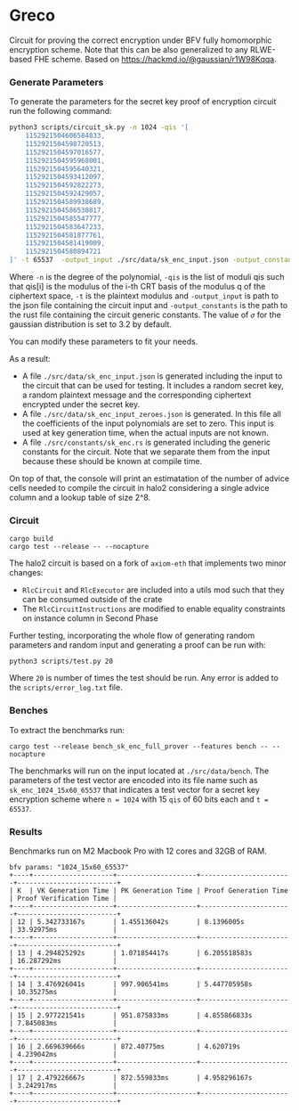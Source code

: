 # Greco

Circuit for proving the correct encryption under BFV fully homomorphic encryption scheme. Note that this can be also generalized to any RLWE-based FHE scheme. Based on https://hackmd.io/@gaussian/r1W98Kqqa.

### Generate Parameters

To generate the parameters for the secret key proof of encryption circuit run the following command:

```bash
python3 scripts/circuit_sk.py -n 1024 -qis '[                                      
    1152921504606584833,
    1152921504598720513,
    1152921504597016577,
    1152921504595968001,
    1152921504595640321,
    1152921504593412097,
    1152921504592822273,
    1152921504592429057,
    1152921504589938689,
    1152921504586530817,
    1152921504585547777,
    1152921504583647233,
    1152921504581877761,
    1152921504581419009,
    1152921504580894721
]' -t 65537  -output_input ./src/data/sk_enc_input.json -output_constants ./src/constants/sk_enc.rs
```

Where `-n` is the degree of the polynomial, `-qis` is the list of moduli qis such that qis[i] is the modulus of the i-th CRT basis of the modulus q of the ciphertext space, `-t` is the plaintext modulus and `-output_input` is path to the json file containing the circuit input and `-output_constants` is the path to the rust file containing the circuit generic constants. The value of `𝜎` for the gaussian distribution is set to 3.2 by default.

You can modify these parameters to fit your needs.

As a result:
- A file `./src/data/sk_enc_input.json` is generated including the input to the circuit that can be used for testing. It includes a random secret key, a random plaintext message and the corresponding ciphertext encrypted under the secret key.
- A file `./src/data/sk_enc_input_zeroes.json` is generated. In this file all the coefficients of the input polynomials are set to zero. This input is used at key generation time, when the actual inputs are not known.
- A file `./src/constants/sk_enc.rs` is generated including the generic constants for the circuit. Note that we separate them from the input because these should be known at compile time.

On top of that, the console will print an estimatation of the number of advice cells needed to compile the circuit in halo2 considering a single advice column and a lookup table of size 2^8.

### Circuit

```
cargo build
cargo test --release -- --nocapture
```

The halo2 circuit is based on a fork of `axiom-eth` that implements two minor changes:

- `RlcCircuit` and `RlcExecutor` are included into a utils mod such that they can be consumed outside of the crate 
- The `RlcCircuitInstructions` are modified to enable equality constraints on instance column in Second Phase

Further testing, incorporating the whole flow of generating random parameters and random input and generating a proof can be run with:

```
python3 scripts/test.py 20
```

Where `20` is number of times the test should be run. Any error is added to the `scripts/error_log.txt` file.

### Benches

To extract the benchmarks run: 

```
cargo test --release bench_sk_enc_full_prover --features bench -- --nocapture
```

The benchmarks will run on the input located at `./src/data/bench`. The parameters of the test vector are encoded into its file name such as `sk_enc_1024_15x60_65537` that indicates a test vector for a secret key encryption scheme where `n = 1024` with 15 `qis` of 60 bits each and `t = 65537`. 

### Results

Benchmarks run on M2 Macbook Pro with 12 cores and 32GB of RAM.

```
bfv params: "1024_15x60_65537"
+----+--------------------+--------------------+-----------------------+-------------------------+
| K  | VK Generation Time | PK Generation Time | Proof Generation Time | Proof Verification Time |
+----+--------------------+--------------------+-----------------------+-------------------------+
| 12 | 5.342733167s       | 1.455136042s       | 8.1396005s            | 33.92975ms              |
+----+--------------------+--------------------+-----------------------+-------------------------+
| 13 | 4.294825292s       | 1.071854417s       | 6.205518583s          | 16.287292ms             |
+----+--------------------+--------------------+-----------------------+-------------------------+
| 14 | 3.476926041s       | 997.906541ms       | 5.447705958s          | 10.35275ms              |
+----+--------------------+--------------------+-----------------------+-------------------------+
| 15 | 2.977221541s       | 951.875833ms       | 4.855866833s          | 7.845083ms              |
+----+--------------------+--------------------+-----------------------+-------------------------+
| 16 | 2.669639666s       | 872.40775ms        | 4.620719s             | 4.239042ms              |
+----+--------------------+--------------------+-----------------------+-------------------------+
| 17 | 2.479226667s       | 872.559833ms       | 4.958296167s          | 3.242917ms              |
+----+--------------------+--------------------+-----------------------+-------------------------+
```